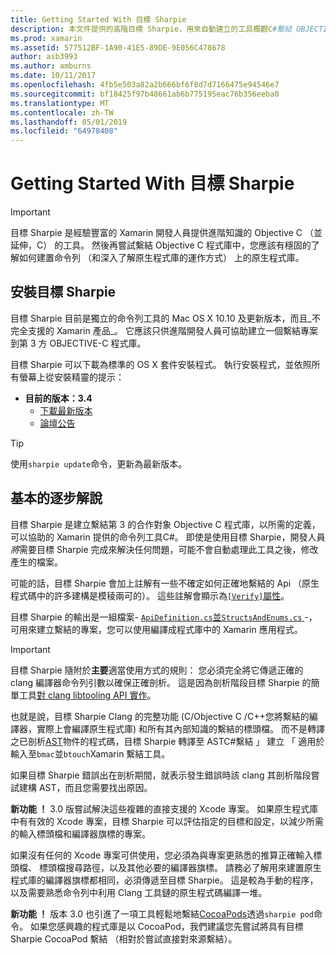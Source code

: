 ```yaml
---
title: Getting Started With 目標 Sharpie
description: 本文件提供的高階目標 Sharpie，用來自動建立的工具概觀C#繫結 OBJECTIVE-C 程式碼。
ms.prod: xamarin
ms.assetid: 577512BF-1A90-41E5-89DE-9E056C478678
author: asb3993
ms.author: amburns
ms.date: 10/11/2017
ms.openlocfilehash: 4fb5e503a82a2b666bf6f8d7d7166475e94546e7
ms.sourcegitcommit: bf18425f97b48661ab6b775195eac76b356eeba0
ms.translationtype: MT
ms.contentlocale: zh-TW
ms.lasthandoff: 05/01/2019
ms.locfileid: "64978408"
---
```

# <a name="getting-started-with-objective-sharpie"></a>Getting Started With 目標 Sharpie

> [!IMPORTANT]
> 目標 Sharpie 是經驗豐富的 Xamarin 開發人員提供進階知識的 Objective C （並延伸，C） 的工具。 然後再嘗試繫結 Objective C 程式庫中，您應該有穩固的了解如何建置命令列 （和深入了解原生程式庫的運作方式） 上的原生程式庫。

<a name="installing" />

## <a name="installing-objective-sharpie"></a>安裝目標 Sharpie

目標 Sharpie 目前是獨立的命令列工具的 Mac OS X 10.10 及更新版本，而且_不完全支援的 Xamarin 產品_。 它應該只供進階開發人員可協助建立一個繫結專案到第 3 方 OBJECTIVE-C 程式庫。

目標 Sharpie 可以下載為標準的 OS X 套件安裝程式。
執行安裝程式，並依照所有螢幕上從安裝精靈的提示：

- **目前的版本：3.4**
  - [下載最新版本](https://dl.xamarin.com/objective-sharpie/ObjectiveSharpie.pkg)
  - [論壇公告](https://forums.xamarin.com/discussion/104800/objective-sharpie-3-4)

> [!TIP]
> 使用`sharpie update`命令，更新為最新版本。

## <a name="basic-walkthrough"></a>基本的逐步解說

目標 Sharpie 是建立繫結第 3 的合作對象 Objective C 程式庫，以所需的定義，可以協助的 Xamarin 提供的命令列工具C#。
即使是使用目標 Sharpie，開發人員*將*需要目標 Sharpie 完成來解決任何問題，可能不會自動處理此工具之後，修改產生的檔案。

可能的話，目標 Sharpie 會加上註解有一些不確定如何正確地繫結的 Api （原生程式碼中的許多建構是模稜兩可的）。
這些註解會顯示為[`[Verify]`屬性](~/cross-platform/macios/binding/objective-sharpie/platform/verify.md)。

目標 Sharpie 的輸出是一組檔案- [ `ApiDefinition.cs`並`StructsAndEnums.cs` ](~/cross-platform/macios/binding/objective-sharpie/platform/apidefinitions-structsandenums.md) -，可用來建立繫結的專案，您可以使用編譯成程式庫中的 Xamarin 應用程式。

> [!IMPORTANT]
> 目標 Sharpie 隨附於**主要**適當使用方式的規則： 您必須完全將它傳遞正確的 clang 編譯器命令列引數以確保正確剖析。 這是因為剖析階段目標 Sharpie 的簡單工具[對 clang libtooling API 實作](http://clang.llvm.org/docs/LibTooling.html)。

也就是說，目標 Sharpie Clang 的完整功能 (C/Objective C /C++您將繫結的編譯器，實際上會編譯原生程式庫) 和所有其內部知識的繫結的標頭檔。
而不是轉譯之已剖析[AST](https://en.wikipedia.org/wiki/Abstract_syntax_tree)物件的程式碼，目標 Sharpie 轉譯至 ASTC#繫結 」 建立 「 適用於輸入至`bmac`並`btouch`Xamarin 繫結工具。

如果目標 Sharpie 錯誤出在剖析期間，就表示發生錯誤時該 clang 其剖析階段嘗試建構 AST，而且您需要找出原因。

**新功能 ！** 3.0 版嘗試解決這些複雜的直接支援的 Xcode 專案。 如果原生程式庫中有有效的 Xcode 專案，目標 Sharpie 可以評估指定的目標和設定，以減少所需的輸入標頭檔和編譯器旗標的專案。

如果沒有任何的 Xcode 專案可供使用，您必須為與專案更熟悉的推算正確輸入標頭檔、 標頭檔搜尋路徑，以及其他必要的編譯器旗標。 請務必了解用來建置原生程式庫的編譯器旗標都相同，必須傳遞至目標 Sharpie。 這是較為手動的程序，以及需要熟悉命令列中利用 Clang 工具鏈的原生程式碼編譯一堆。

**新功能 ！** 版本 3.0 也引進了一項工具輕鬆地繫結[CocoaPods](https://cocoapods.org)透過`sharpie pod`命令。
如果您感興趣的程式庫是以 CocoaPod，我們建議您先嘗試將具有目標 Sharpie CocoaPod 繫結 （相對於嘗試直接對來源繫結）。
